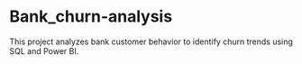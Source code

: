 # Bank_churn-analysis
This project analyzes bank customer behavior to identify churn trends using SQL and Power BI.

